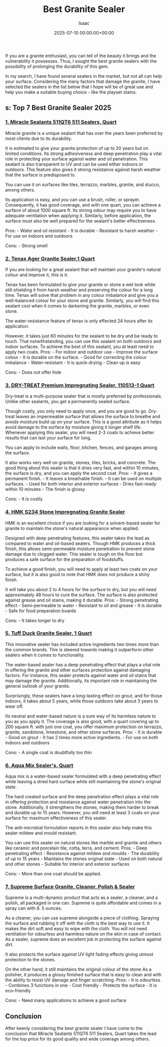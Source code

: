 ﻿---
title: Best Granite Sealer
description: If you are a granite enthusiast, you can tell of the beauty it brings and the vulnerability it possesses. Thus, I sought the best granite sealers with the...
slug: /best-granite-sealer/
date: 2025-07-10 00:00:00+00:00
lastmod: 2025-07-10 00:00:00+03:00
author: Isaac
categories:
- Paint
tags:
- paint
- best
- granite
layout: post
---

If you are a granite enthusiast, you can tell of the beauty it brings and the vulnerability it possesses. Thus, I sought the best granite sealers with the possibility of prolonging the durability of this gem.

In my search, I have found several sealers in the market, but not all can help your surface. Considering the many factors that damage the granite, I have selected the sealers in the list below that I hope will be of great use and help you make a suitable buying choice - like the playset stains.

##  s: Top 7 Best Granite Sealer 2025

###  [1. Miracle Sealants 511QT6 511 Sealers, Quart](https://www.amazon.com/dp/B000VX7HKW/?tag=p-policy-20)

Miracle granite is a unique sealant that has over the years been preferred by most clients due to its durability.

It is estimated to give your granite protection of up to 20 years but on limited conditions. Its strong adhesiveness and deep penetration play a vital role in protecting your surface against water and oil penetration. This sealant is also transparent to UV and can be used either indoors or outdoors. This feature also gives it strong resistance against harsh weather that the surface is predisposed to.

You can use it on surfaces like tiles, terrazzo, marbles, granite, and stucco, among others.

Its application is easy, and you can use a brush, roller, or sprayer. Consequently, it has good coverage, and with one quart, you can achieve a surface of about 1000 square ft. Its strong odour may require you to have adequate ventilation when applying it. Similarly, before application, the surface must also be well prepared for the sealant's better effectiveness.

Pros: - Water and oil resistant - It is durable - Resistant to harsh weather - For use on indoors and outdoors

Cons: - Strong smell


###  [2. Tenax Ager Granite Sealer,1 Quart](https://www.amazon.com/dp/B000VM25LO/?tag=p-policy-20)

If you are looking for a great sealant that will maintain your granite's natural colour and improve it, this is it.

Tenax has been formulated to give your granite or stone a wet look while still shielding it from harsh weather and preserving the colour for a long time. Tenax will solve that problem in any colour imbalance and give you a well-balanced colour for your stone and granite. Similarly, you will find this sealant cool when it comes to darkening the granite, marbles, or even stone.

The water-resistance feature of tenax is only effected 24 hours after its application.

However, it takes just 60 minutes for the sealant to be dry and be ready to touch. That notwithstanding, you can use this sealant on both outdoors and indoor surfaces. To achieve the best of this sealant, you at least need to apply two coats. Pros: - For indoor and outdoor use - Improve the surface colour - It is durable on the surface. - Good for correcting the colour imbalance - Water-resistant - It is quick-drying - Clean up is easy

Cons: - Does not offer hide


###  [3. DRY-TREAT Premium Impregnating Sealer, 110513-1 Quart](https://www.amazon.com/dp/B006HB93X6/?tag=p-policy-20)

Dry-treat is a multi-purpose sealer that is mostly preferred by professionals. Unlike other sealants, you get a permanently sealed surface.

Though costly, you only need to apply once, and you are good to go. Dry-treat leaves an impermeable surface that allows the surface to breathe and avoids moisture build up on your surface. This is a good attribute as it helps avoid damage to the surface by moisture giving it longer shelf life. Whenever applying this sealer, you will need 2-3 coats to achieve better results that can last your surface for long.

You can apply to include walls, floor, kitchen, fences, and garages among the surface.

It also works very well on granite, stones, tiles, bricks, and concrete. The good thing about this sealer is that it dries very fast, and within 10 minutes, the surface is dry, and you can apply the second coat. Pros: - It gives a permanent finish. - It leaves a breathable finish. - It can be used on multiple surfaces. - Used for both interior and exterior surfaces - Dries fast-ready within 10 minutes - The finish is glossy

Cons: - It is costly


###  [4. HMK S234 Stone Impregnating Granite Sealer](https://www.amazon.com/dp/B07B6TB4YZ/?tag=p-policy-20)

HMK is an excellent choice if you are looking for a solvent-based sealer for granite to maintain the stone's natural appearance when applied.

Designed with deep penetrating features, this sealer takes the lead as compared to water and oil-based sealers. Though HMK produces a thick finish, this allows semi-permeable moisture penetration to prevent stone damage due to clogged water. This sealer is tough on the floor but produces a safe surface for the preparation of foodstuffs.

To achieve a good finish, you will need to apply at least two coats on your surface, but it is also good to note that HMK does not produce a shiny finish.

It will take you about 2 to 4 hours for the surface to dry, but you will need approximately 48 hours to cure the surface. The surface is also protected against grease and oil stains, making it durable. Pros: - Strong penetrating effect - Semi-permeable to water - Resistant to oil and grease - It is durable - Safe for food preparation boards

Cons: - It takes longer to dry


###  [5. Tuff Duck Granite Sealer, 1 Quart](https://www.amazon.com/dp/B00UA2N5JG/?tag=p-policy-20)

This innovative sealer has included active ingredients two times more than the common brands. This is steered towards making it outperform other sealers when it comes to functionality.

The water-based sealer has a deep penetrating effect that plays a vital role in offering the granite and other surfaces protection against damaging factors. For instance, this sealer protects against water and oil stains that may damage the granite. Additionally, its important role in maintaining the general outlook of your granite.

Surprisingly, these sealers have a long-lasting effect on grout, and for those indoors, it takes about 5 years, while those outdoors take about 3 years to wear off.

Its neutral and water-based nature is a sure way of its harmless nature to you as you apply it. The coverage is also good, with a quart covering up to 200 square ft. with just one coat, you offer maximum protection on terrazzo, granite, sandstone, limestone, and other stone surfaces. Pros: - It is durable - Good on grout - It has 2 times more active ingredients. - For use on both indoors and outdoors

Cons: - A single coat is doubtfully too thin


###  [6. Aqua Mix Sealer's, Quart](https://www.amazon.com/dp/B000UOJGME/?tag=p-policy-20)

Aqua mix is a water-based sealer formulated with a deep penetrating effect while leaving a dried hard surface while still maintaining the stone's original state.

The hard created surface and the deep penetration effect plays a vital role in offering protection and resistance against water penetration into the stone. Additionally, it strengthens the stones, making them harder to break and durable up to 15 years. However, you will need at least 3 coats on your surface for maximum effectiveness of this sealer.

The anti-microbial formulation reports in this sealer also help make this sealer mildew and mould resistant.

You can use this sealer on natural stones like marble and granite and others like ceramic and porcelain tile, cotta, terra, and cement. Pros: - Deep penetrating effect - Resistance against mildew and moulds - The durability of up to 15 years - Maintains the stones original state - Used on both natural and other stones - Suitable for interior and exterior surfaces

Cons: - More than one coat should be applied.


###  [7. Supreme Surface Granite, Cleaner, Polish & Sealer](https://www.amazon.com/dp/B00D628WA4/?tag=p-policy-20)

Supreme is a multi-dynamic product that acts as a sealer, a cleaner, and a polish, all packaged in one can. Supreme is quite affordable and comes in a spray can with 8. 5 ounces.

As a cleaner, you can use supreme alongside a piece of clothing. Spraying the surface and rubbing it off with the cloth is the best way to use it. It makes the dirt soft and easy to wipe with the cloth. You will not need ventilation for odourless and harmless nature on the skin in case of contact. As a sealer, supreme does an excellent job in protecting the surface against dirt.

It also protects the surface against UV light fading effects giving utmost protection to the stones.

On the other hand, it still maintains the original colour of the stone As a polisher, it produces a glossy finished surface that is easy to clean and with the ability to resist UV damage and finger scratching. Pros: - It is odourless - Combines 3 functions in one - Cost friendly - Protects the surface - It is eco-friendly

Cons: - Need many applications to achieve a good surface


##  Conclusion

After keenly considering the best granite sealer I have come to the conclusion that Miracle Sealants 511QT6 511 Sealers, Quart takes the lead for the top price for its good quality and wide coverage among others.

